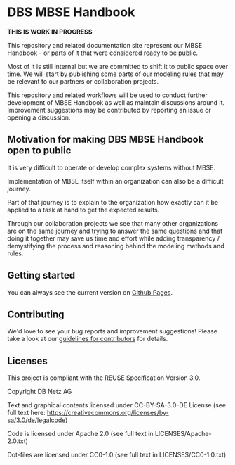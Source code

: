 <!--
 ~ SPDX-FileCopyrightText: Copyright DB Netz AG and contributors
 ~ SPDX-License-Identifier: Apache-2.0
 -->

# DBS MBSE Handbook

**THIS IS WORK IN PROGRESS**

This repository and related documentation site represent our MBSE Handbook - or parts of it that were considered ready to be public.

Most of it is still internal but we are committed to shift it to public space over time.
We will start by publishing some parts of our modeling rules that may be relevant to our partners or collaboration projects.

This repository and related workflows will be used to conduct further development of MBSE Handbook as well as maintain discussions around it.
Improvement suggestions may be contributed by reporting an issue or opening a discussion.

## Motivation for making DBS MBSE Handbook open to public

It is very difficult to operate or develop complex systems without MBSE.

Implementation of MBSE itself within an organization can also be a difficult journey.

Part of that journey is to explain to the organization how exactly can it be applied to a task at hand to get the expected results.

Through our collaboration projects we see that many other organizations are on the same journey and trying to answer the same questions and that doing it together may save us time and effort while adding transparency / demystifying the process and reasoning behind the modeling methods and rules.


## Getting started

You can always see the current version on [Github Pages](https://dsd-dbs.github.io/mbse-handbook/).

## Contributing

We'd love to see your bug reports and improvement suggestions! Please take a look at our [guidelines for contributors](CONTRIBUTING.md) for details.

## Licenses

This project is compliant with the REUSE Specification Version 3.0.

Copyright DB Netz AG

Text and graphical contents licensed under CC-BY-SA-3.0-DE License (see full text here: https://creativecommons.org/licenses/by-sa/3.0/de/legalcode)

Code is licensed under Apache 2.0 (see full text in LICENSES/Apache-2.0.txt)

Dot-files are licensed under CC0-1.0 (see full text in LICENSES/CC0-1.0.txt)
